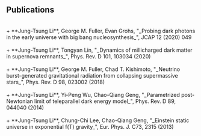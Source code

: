 ## Publications
<br/>
+ **Jung-Tsung Li**, George M. Fuller, Evan Grohs, "_Probing dark photons in the early universe with big bang nucleosynthesis_", JCAP 12 (2020) 049 <br/><br/>
+ **Jung-Tsung Li**, Tongyan Lin, "_Dynamics of millicharged dark matter in supernova remnants_", Phys. Rev. D 101, 103034 (2020) <br/><br/>
+ **Jung-Tsung Li**, George M. Fuller, Chad T. Kishimoto, "_Neutrino burst-generated gravitational radiation from collapsing supermassive stars_", Phys. Rev. D 98, 023002 (2018) <br/><br/>
+ **Jung-Tsung Li**, Yi-Peng Wu, Chao-Qiang Geng, "_Parametrized post-Newtonian limit of teleparallel dark energy model_", Phys. Rev. D 89, 044040 (2014) <br/><br/>
+ **Jung-Tsung Li**, Chung-Chi Lee, Chao-Qiang Geng, "_Einstein static universe in exponential f(T) gravity_", Eur. Phys. J. C73, 2315 (2013) <br/><br/>
